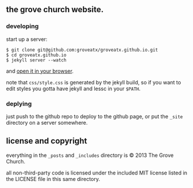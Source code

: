 ## the grove church website.

### developing

start up a server:

```
$ git clone git@github.com:groveatx/groveatx.github.io.git
$ cd groveatx.github.io
$ jekyll server --watch
```

and [open it in your browser](http://localhost:4000).

note that `css/style.css` is generated by the jekyll build, so if you want to
edit styles you gotta have jekyll and lessc in your `$PATH`.

### deplying

just push to the github repo to deploy to the github page, or put the `_site`
directory on a server somewhere.

## license and copyright

everything in the `_posts` and `_includes` directory is &copy; 2013 The Grove
Church.

all non-third-party code is licensed under the included MIT license listed in
the LICENSE file in this same directory.
